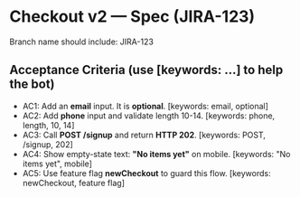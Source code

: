 # Checkout v2 — Spec (JIRA-123)
Branch name should include: JIRA-123

## Acceptance Criteria (use [keywords: ...] to help the bot)
- AC1: Add an **email** input. It is **optional**. [keywords: email, optional]
- AC2: Add **phone** input and validate length 10-14. [keywords: phone, length, 10, 14]
- AC3: Call **POST /signup** and return **HTTP 202**. [keywords: POST, /signup, 202]
- AC4: Show empty-state text: **"No items yet"** on mobile. [keywords: "No items yet", mobile]
- AC5: Use feature flag **newCheckout** to guard this flow. [keywords: newCheckout, feature flag]
